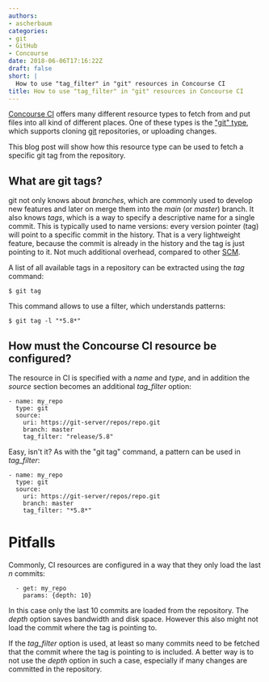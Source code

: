 ```yaml
---
authors:
- ascherbaum
categories:
- git
- GitHub
- Concourse
date: 2018-06-06T17:16:22Z
draft: false
short: |
  How to use "tag_filter" in "git" resources in Concourse CI
title: How to use "tag_filter" in "git" resources in Concourse CI
---
```


[Concourse CI](https://concourse.ci/) offers many different resource types to fetch from and put files into all kind of different places. One of these types is the ["git" type](https://github.com/concourse/git-resource), which supports cloning [git](https://git-scm.com/) repositories, or uploading changes.

This blog post will show how this resource type can be used to fetch a specific git tag from the repository.


## What are git tags?

git not only knows about _branches_, which are commonly used to develop new features and later on merge them into the _main_ (or _master_) branch. It also knows _tags_, which is a way to specify a descriptive name for a single commit. This is typically used to name versions: every version pointer (tag) will point to a specific commit in the history. That is a very lightweight feature, because the commit is already in the history and the tag is just pointing to it. Not much additional overhead, compared to other [SCM](https://en.wikipedia.org/wiki/Source_control_management).

A list of all available tags in a repository can be extracted using the _tag_ command:

```
$ git tag
```

This command allows to use a filter, which understands patterns:

```
$ git tag -l "*5.8*"
```


## How must the Concourse CI resource be configured?

The resource in CI is specified with a _name_ and _type_, and in addition the _source_ section becomes an additional *tag_filter* option:

```
- name: my_repo
  type: git
  source:
    uri: https://git-server/repos/repo.git
    branch: master
    tag_filter: "release/5.8"
```

Easy, isn't it? As with the "git tag" command, a pattern can be used in *tag_filter*:


```
- name: my_repo
  type: git
  source:
    uri: https://git-server/repos/repo.git
    branch: master
    tag_filter: "*5.8*"
```


# Pitfalls

Commonly, CI resources are configured in a way that they only load the last _n_ commits:

```
  - get: my_repo
    params: {depth: 10}
```

In this case only the last 10 commits are loaded from the repository. The _depth_ option saves bandwidth and disk space. However this also might not load the commit where the tag is pointing to.

If the *tag_filter* option is used, at least so many commits need to be fetched that the commit where the tag is pointing to is included. A better way is to not use the _depth_ option in such a case, especially if many changes are committed in the repository.


